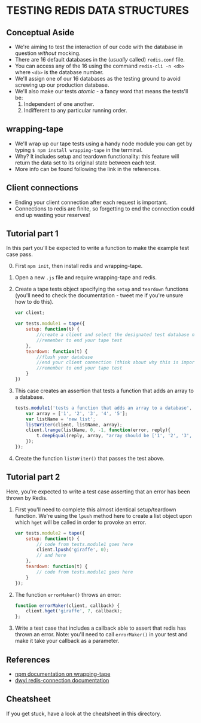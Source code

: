 # TESTING REDIS DATA STRUCTURES

## Conceptual Aside
* We're aiming to test the interaction of our code with the database in question *without* mocking.
* There are 16 default databases in the (*usually* called) `redis.conf` file.
* You can access any of the 16 using the command `redis-cli -n <db>` where `<db>` is the database number.
* We'll assign one of our 16 databases as the testing ground to avoid screwing up our production database.
* We'll also make our tests *atomic* - a fancy word that means the tests'll be:
    1. Independent of one another.
    2. Indifferent to any particular running order.

## wrapping-tape
* We'll wrap up our tape tests using a handy node module you can get by typing `$ npm install wrapping-tape` in the terminal.
* Why? It includes setup and teardown functionality: this feature will return the data set to its original state between each test.
* More info can be found following the link in the references.


## Client connections
* Ending your client connection after each request is important.
* Connections to redis are finite, so forgetting to end the connection could end up wasting your reserves!


## Tutorial part 1
In this part you'll be expected to write a function to make the example test case pass.

0. First `npm init`, then install redis and wrapping-tape.

1. Open a new `.js` file and require wrapping-tape and redis.

2. Create a tape tests object specifying the `setup` and `teardown` functions (you'll need to check the documentation - tweet me if you're unsure how to do this).

    ```javascript
    var client;

    var tests.module1 = tape({
        setup: function(t) {
            //create a client and select the designated test database number
            //remember to end your tape test
        },
        teardown: function(t) {
            //flush your database
            //end your client connection (think about why this is important)
            //remember to end your tape test
        }
    })
    ```
3. This case creates an assertion that tests a function that adds an array to a database.

    ```javascript
    tests.module1('tests a function that adds an array to a database', function(t) {
        var array = ['1', '2', '3', '4', '5'];
        var listName = 'new list';
        listWriter(client, listName, array);
        client.lrange(listName, 0, -1, function(error, reply){
            t.deepEqual(reply, array, "array should be ['1', '2', '3', '4', '5']")
        });
    });
    ```

4. Create the function `listWriter()` that passes the test above.

## Tutorial part 2
Here, you're expected to write a test case asserting that an error has been thrown by Redis.

1. First you'll need to complete this almost identical setup/teardown function. We're using the `lpush` method here to create a list object upon which `hget` will be called in order to provoke an error.

    ```javascript
    var tests.module2 = tape({
        setup: function(t) {
            // code from tests.module1 goes here
            client.lpush('giraffe', 0);
            // and here
        },
        teardown: function(t) {
            // code from tests.module1 goes here
        }
    });
    ```
2. The function `errorMaker()` throws an error:

    ```javascript
    function errorMaker(client, callback) {
        client.hget('giraffe', 7, callback);
    };
    ```
3. Write a test case that includes a callback able to assert that redis has thrown an error. Note: you'll need to call `errorMaker()` in your test and make it take your callback as a parameter.



## References
* [npm documentation on wrapping-tape](https://www.npmjs.com/package/wrapping-tape)
* [dwyl redis-connection documentation](https://github.com/dwyl/redis-connection)

## Cheatsheet
If you get stuck, have a look at the cheatsheet in this directory.
